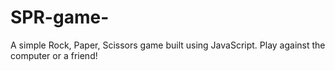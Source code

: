 # SPR-game-
A simple Rock, Paper, Scissors game built using JavaScript. Play against the computer or a friend!
